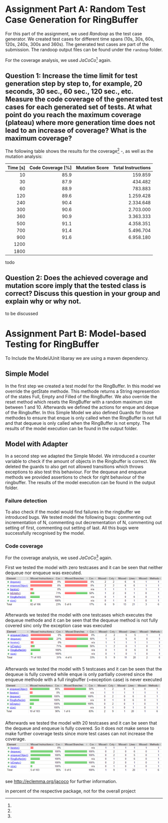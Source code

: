 # Assignment Part A: Random Test Case Generation for RingBuffer

For this part of the assignment, we used *Randoop* as the test case generator. We created test cases for different time spans (10s, 30s, 60s, 120s, 240s, 300s and 360s). The generated test cases are part of the submission. The randoop output files can be found under the `randoop` folder.

For the coverage analysis, we used *JaCoCo*[^1] again.

## Question 1: Increase the time limit for test generation step by step to, for example, 20 seconds, 30 sec., 60 sec., 120 sec., etc. Measure the code coverage of the generated test cases for each generated set of tests. At what point do you reach the maximum coverage (plateau) where more generation time does not lead to an increase of coverage? What is the maximum coverage?

The following table shows the results for the coverage[^2] -, as well as the mutation analysis:

| Time [s] | Code Coverage [%] | Mutation Score  | Total Instructions |
|---------:|------------------:|-----------------:|------------------:|
| 10       | 85.9              |                  | 159.859           |
| 30       | 87.9              |                  | 434.482           |
| 60       | 88.9              |                  | 783.883           |
| 120      | 89.6              |                  | 1.259.428         |
| 240      | 90.4              |                  | 2.334.648         |
| 300      | 90.6              |                  | 2.703.000         |
| 360      | 90.9              |                  | 3.363.333         |
| 500      | 91.1              |                  | 4.358.351         |
| 700      | 91.4              |                  | 5.496.704         |
| 900      | 91.6              |                  | 6.958.180         |
| 1200      |             |                  |          |
| 1800      |               |                  |          |

todo

## Question 2: Does the achieved coverage and mutation score imply that the tested class is correct? Discuss this question in your group and explain why or why not.

to be discussed

# Assignment Part B: Model-based Testing for RingBuffer

To Include the ModelJUnit libaray we are using a maven dependency.

## Simple Model

In the first step we created a test model for the RingBuffer. In this model we override the getState methode. This methode returns a String represention of the states Full, Empty and Filled of the RingBuffer.
We also override the reset method which resets the RingBuffer with a random maximum size between 1 and 10. Afterwards we defined the actions for enque and deque of the Ringbuffer. In this Simple Model we also
defined Guards for those methodes to ensure that enque is only called when the RingBuffer is not full and that dequeue is only called when the RingBuffer is not empty.
The results of the model execution can be found in the output folder.

## Model with Adapter

In a second step we adapted the Simple Model. We introduced a counter variable to check if the amount of objects in the Ringbuffer is correct. We deleted the guards to also get not allowed transitions which throws exceptions to also test this behaviour.
For the dequeue and enqueue methods we provided assertions to check for right behaviour of the ringbuffer. The results of the model execution can be found in the output folder.

### Failure detection
To also check if the model would find failures in the ringbuffer we introduced bugs. We tested model the following bugs: commenting out incrementation of N, commenting out decrementation of N, commenting out setting of first, commenting out setting of last.
All this bugs were successfully recognised by the model.

### Code coverage
For the coverage analysis, we used *JaCoCo*[^1] again.

First we tested the model with zero testcases and it can be seen that neither dequeue nor enqueue was executed.
![Coverage Check 0 Test Cases](images/02_0.PNG)

Afterwards we tested the model with one testcases which executes the dequeue methode and it can be seen that the dequeue method is not fully covered sinc only the exception case was executed
![Coverage Check 0 Test Cases](images/02_1.PNG)

Afterwards we tested the model with 5 testcases and it can be seen that the dequeue is fully covered while enque is only partially covered since the enqueue methode with a full ringbuffer (=exception case) is never executed
![Coverage Check 0 Test Cases](images/02_5.PNG)

Afterwards we tested the model with 20 testcases and it can be seen that the dequeue and enqueue is fully covered. So it does not make sense to make further coverage tests since more test cases can not increase the coverage.
![Coverage Check 0 Test Cases](images/02_20.PNG)


[^1]:
see <http://eclemma.org/jacoco> for further information.
[^2]:
in percent of the respective package, not for the overall project